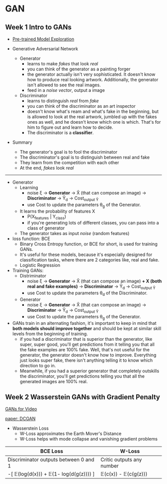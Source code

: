 # GAN

## Week 1 Intro to GANs

- [Pre-trained Model Exploration](https://colab.research.google.com/github/https-deeplearning-ai/GANs-Public/blob/master/C1W1_(Colab)_Pre_trained_model_exploration.ipynb)

- Generative Adversarial Network
    - Generator
        - learns to make *fakes* that look *real*
        - you can think of the generator as a painting forger
        - the generator actually isn't very sophisticated. It doesn't know how to produce real looking artwork. Additionally, the generator isn't allowed to see the real images.
        - feed in a *noise vector*,  output a image
    - Discriminator
        - learns to distinguish *real* from *fake*
        - you can think of the discriminator as an art inspector
        - doesn't know what's ream and what's fake in the beginning, but is allowed to look at the real artwork, jumbled up with the fakes ones as well, and he doesn't know which one is which. That's for him to figure out and learn how to decide.
        - The discriminator is a **classifier**.

- Summary
    - The generator's goal is to fool the discriminator
    - The discriminator's goal is to distinguish between real and fake
    - They learn from the competition with each other
    - At the end, *fakes* look *real*

---

- Generator
    - Learning
        - noise ξ → **Generator** → X̂ (that can compose an image) → **Discriminator** → Ŷ<sub>d</sub> → Cost<sub>output Ŷ</sub>
        - use Cost to update the parameters θ<sub>g</sub> of the Generator.
    - It learns the probability of features X
        - P(X<sub>features</sub> | Y<sub>class</sub>)
        - if you're generating lots of  different classes, you can pass into a class of generator
    - The generator takes as input *noise* (random features)
- loss function: BCE
    - Binary Cross Entropy function, or BCE for short, is used for training GANs. 
    - It's useful for these models, because it's especially designed for classification tasks, where there are 2 categories like, real and fake. 
    - Logistic Regression
- Training GANs: 
    - Distriminator
        - noise ξ → **Generator** → X̂ (that can compose an image) **+ X (both real and fake examples)** → **Discriminator** → Ŷ<sub>d</sub> → Cost<sub>output Ŷ</sub>
        - use Cost to update the parameters θ<sub>d</sub> of the Discriminator.
    - Generator
        - noise ξ → **Generator** → X̂ (that can compose an image) → **Discriminator** → Ŷ<sub>d</sub> → Cost<sub>output Ŷ</sub>
        - use Cost to update the parameters θ<sub>g</sub> of the Generator.
- GANs train in an alternating fashion, it's important to keep in mind that **both models should improve together** and should be kept at similar skill levels from the beginning of training. 
    - if you had a discriminator that is superior than the generator, like super, super good, you'll get predictions from it telling you that all the fake examples are 100% fake. Well, that's not useful for the generator, the generator doesn't know how to improve. Everything just looks super fake, there isn't anything telling it to know which direction to go in.
    - Meanwhile, if you had a superior generator that completely outskills the discriminator, you'll get predictions telling you that all the generated images are 100% real. 



## Week 2 Wasserstein GANs with Gradient Penalty


[GANs for Video](https://colab.research.google.com/github/https-deeplearning-ai/GANs-Public/blob/master/C1W2_Video_Generation_(Optional).ipynb)

[paper: DCGAN](pdfs/DCGAN.1511.06434.pdf)

- Wasserstein Loss
    - W-Loss approximates the Earth Mover's Distance
    - W-Loss helps with mode collapse and vanishing gradient problems

BCE Loss | W-Loss
--- | --- 
Discriminator outputs between 0 and 1 | Critic outputs any number 
-[ 𝔼(log(d(x))) + 𝔼(1- log(d(g(z)))) ]  |  𝔼(c(x)) - 𝔼(c(g(z)))






